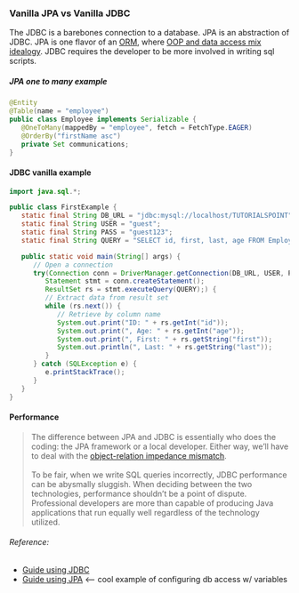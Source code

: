 ### Vanilla JPA vs Vanilla JDBC
The JDBC is a barebones connection to a database. JPA is an abstraction of JDBC. JPA is one flavor of an [ORM](https://en.wikipedia.org/wiki/List_of_object%E2%80%93relational_mapping_software#Java), where [OOP and data access mix idealogy](https://www.baeldung.com/jpa-vs-jdbc). JDBC requires the developer to be more involved in writing sql scripts. 
##### JPA one to many example
 ```Java
@Entity
@Table(name = "employee")
public class Employee implements Serializable {
    @OneToMany(mappedBy = "employee", fetch = FetchType.EAGER)
    @OrderBy("firstName asc")
    private Set communications;
}
```

#### JDBC vanilla example
```java
import java.sql.*;

public class FirstExample {
   static final String DB_URL = "jdbc:mysql://localhost/TUTORIALSPOINT";
   static final String USER = "guest";
   static final String PASS = "guest123";
   static final String QUERY = "SELECT id, first, last, age FROM Employees";

   public static void main(String[] args) {
      // Open a connection
      try(Connection conn = DriverManager.getConnection(DB_URL, USER, PASS);
         Statement stmt = conn.createStatement();
         ResultSet rs = stmt.executeQuery(QUERY);) {
         // Extract data from result set
         while (rs.next()) {
            // Retrieve by column name
            System.out.print("ID: " + rs.getInt("id"));
            System.out.print(", Age: " + rs.getInt("age"));
            System.out.print(", First: " + rs.getString("first"));
            System.out.println(", Last: " + rs.getString("last"));
         }
      } catch (SQLException e) {
         e.printStackTrace();
      } 
   }
}
```

#### Performance
> The difference between JPA and JDBC is essentially who does the coding: the JPA framework or a local developer. Either way, we’ll have to deal with the [object-relation impedance mismatch](https://en.wikipedia.org/wiki/Object%E2%80%93relational_impedance_mismatch).<br><br>To be fair, when we write SQL queries incorrectly, JDBC performance can be abysmally sluggish. When deciding between the two technologies, performance shouldn’t be a point of dispute. Professional developers are more than capable of producing Java applications that run equally well regardless of the technology utilized.


###### Reference: 
- [Guide using JDBC](https://guides.micronaut.io/latest/micronaut-data-jdbc-repository-maven-java.html)
- [Guide using JPA](https://guides.micronaut.io/latest/micronaut-jpa-hibernate-maven-java.html) <-- cool example of configuring db access w/ variables
